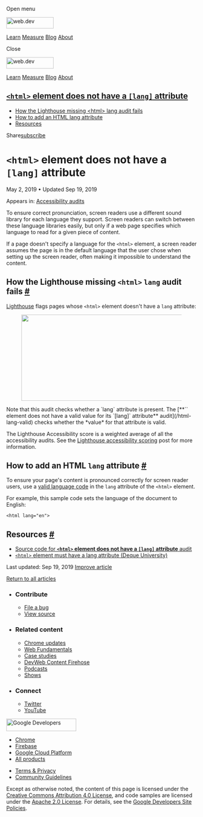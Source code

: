 <span class="w-tooltip w-tooltip--left">Open menu</span>

<a href="/" class="gc-analytics-event header-default__logo-link"><img src="/images/lockup.svg" alt="web.dev" class="header-default__logo" width="125" height="30" /></a>

<a href="/learn/" class="gc-analytics-event header-default__link">Learn</a> <a href="/measure/" class="gc-analytics-event header-default__link">Measure</a> <a href="/blog/" class="gc-analytics-event header-default__link">Blog</a> <a href="/about/" class="gc-analytics-event header-default__link">About</a>

<span class="w-tooltip">Close</span>

<a href="/" class="gc-analytics-event"><img src="/images/lockup.svg" alt="web.dev" class="drawer-default__logo" width="125" height="30" /></a>

<a href="/learn/" class="gc-analytics-event drawer-default__link">Learn</a> <a href="/measure/" class="gc-analytics-event drawer-default__link">Measure</a> <a href="/blog/" class="gc-analytics-event drawer-default__link">Blog</a> <a href="/about/" class="gc-analytics-event drawer-default__link">About</a>

<a href="#lesscodegreaterandlthtmlandgtlesscodegreater-element-does-not-have-a-lesscodegreaterlanglesscodegreater-attribute" class="w-toc__header--link"><code>&lt;html&gt;</code> element does not have a <code>[lang]</code> attribute</a>
--------------------------------------------------------------------------------------------------------------------------------------------------------------------------------------------------------------------------------------------

-   [How the Lighthouse missing &lt;html&gt; lang audit fails](#how-the-lighthouse-missing-lesshtmlgreater-lang-audit-fails)
-   [How to add an HTML lang attribute](#how-to-add-an-html-lang-attribute)
-   [Resources](#resources)

Share<a href="/newsletter/" class="gc-analytics-event w-actions__fab w-actions__fab--subscribe"><span>subscribe</span></a>

`<html>` element does not have a `[lang]` attribute
===================================================

May 2, 2019 <span class="w-author__separator">•</span> Updated Sep 19, 2019

<span class="w-post-signpost__title">Appears in:</span> <a href="/lighthouse-accessibility" class="w-post-signpost__link">Accessibility audits</a>

To ensure correct pronunciation, screen readers use a different sound library for each language they support. Screen readers can switch between these language libraries easily, but only if a web page specifies which language to read for a given piece of content.

If a page doesn't specify a language for the `<html>` element, a screen reader assumes the page is in the default language that the user chose when setting up the screen reader, often making it impossible to understand the content.

How the Lighthouse missing `<html>` `lang` audit fails <a href="#how-the-lighthouse-missing-lesshtmlgreater-lang-audit-fails" class="w-headline-link">#</a>
-----------------------------------------------------------------------------------------------------------------------------------------------------------

[Lighthouse](https://developers.google.com/web/tools/lighthouse/) flags pages whose `<html>` element doesn't have a `lang` attribute:

<figure><img src="https://web-dev.imgix.net/image/tcFciHGuF3MxnTr1y5ue01OGLBn2/h6k3xwau2Jz0GXXsM8Av.png?auto=format" class="w-screenshot" sizes="(min-width: 800px) 800px, calc(100vw - 48px)" srcset="https://web-dev.imgix.net/image/tcFciHGuF3MxnTr1y5ue01OGLBn2/h6k3xwau2Jz0GXXsM8Av.png?auto=format&amp;w=200 200w, https://web-dev.imgix.net/image/tcFciHGuF3MxnTr1y5ue01OGLBn2/h6k3xwau2Jz0GXXsM8Av.png?auto=format&amp;w=228 228w, https://web-dev.imgix.net/image/tcFciHGuF3MxnTr1y5ue01OGLBn2/h6k3xwau2Jz0GXXsM8Av.png?auto=format&amp;w=260 260w, https://web-dev.imgix.net/image/tcFciHGuF3MxnTr1y5ue01OGLBn2/h6k3xwau2Jz0GXXsM8Av.png?auto=format&amp;w=296 296w, https://web-dev.imgix.net/image/tcFciHGuF3MxnTr1y5ue01OGLBn2/h6k3xwau2Jz0GXXsM8Av.png?auto=format&amp;w=338 338w, https://web-dev.imgix.net/image/tcFciHGuF3MxnTr1y5ue01OGLBn2/h6k3xwau2Jz0GXXsM8Av.png?auto=format&amp;w=385 385w, https://web-dev.imgix.net/image/tcFciHGuF3MxnTr1y5ue01OGLBn2/h6k3xwau2Jz0GXXsM8Av.png?auto=format&amp;w=439 439w, https://web-dev.imgix.net/image/tcFciHGuF3MxnTr1y5ue01OGLBn2/h6k3xwau2Jz0GXXsM8Av.png?auto=format&amp;w=500 500w, https://web-dev.imgix.net/image/tcFciHGuF3MxnTr1y5ue01OGLBn2/h6k3xwau2Jz0GXXsM8Av.png?auto=format&amp;w=571 571w, https://web-dev.imgix.net/image/tcFciHGuF3MxnTr1y5ue01OGLBn2/h6k3xwau2Jz0GXXsM8Av.png?auto=format&amp;w=650 650w, https://web-dev.imgix.net/image/tcFciHGuF3MxnTr1y5ue01OGLBn2/h6k3xwau2Jz0GXXsM8Av.png?auto=format&amp;w=741 741w, https://web-dev.imgix.net/image/tcFciHGuF3MxnTr1y5ue01OGLBn2/h6k3xwau2Jz0GXXsM8Av.png?auto=format&amp;w=845 845w, https://web-dev.imgix.net/image/tcFciHGuF3MxnTr1y5ue01OGLBn2/h6k3xwau2Jz0GXXsM8Av.png?auto=format&amp;w=964 964w, https://web-dev.imgix.net/image/tcFciHGuF3MxnTr1y5ue01OGLBn2/h6k3xwau2Jz0GXXsM8Av.png?auto=format&amp;w=1098 1098w, https://web-dev.imgix.net/image/tcFciHGuF3MxnTr1y5ue01OGLBn2/h6k3xwau2Jz0GXXsM8Av.png?auto=format&amp;w=1252 1252w, https://web-dev.imgix.net/image/tcFciHGuF3MxnTr1y5ue01OGLBn2/h6k3xwau2Jz0GXXsM8Av.png?auto=format&amp;w=1428 1428w, https://web-dev.imgix.net/image/tcFciHGuF3MxnTr1y5ue01OGLBn2/h6k3xwau2Jz0GXXsM8Av.png?auto=format&amp;w=1600 1600w" width="800" height="228" /></figure>Note that this audit checks whether a `lang` attribute is present. The [**`<html>` element does not have a valid value for its `[lang]` attribute** audit](/html-lang-valid) checks whether the *value* for that attribute is valid.

The Lighthouse Accessibility score is a weighted average of all the accessibility audits. See the [Lighthouse accessibility scoring](/accessibility-scoring) post for more information.

How to add an HTML `lang` attribute <a href="#how-to-add-an-html-lang-attribute" class="w-headline-link">#</a>
--------------------------------------------------------------------------------------------------------------

To ensure your page's content is pronounced correctly for screen reader users, use a [valid language code](https://www.w3.org/International/questions/qa-choosing-language-tags#question) in the `lang` attribute of the `<html>` element.

For example, this sample code sets the language of the document to English:

    <html lang="en">

Resources <a href="#resources" class="w-headline-link">#</a>
------------------------------------------------------------

-   [Source code for **`<html>` element does not have a `[lang]` attribute** audit](https://github.com/GoogleChrome/lighthouse/blob/master/lighthouse-core/audits/accessibility/html-has-lang.js)
-   [`<html>` element must have a lang attribute (Deque University)](https://dequeuniversity.com/rules/axe/3.3/html-has-lang)

<span class="w-mr--sm">Last updated: Sep 19, 2019 </span>[Improve article](https://github.com/GoogleChrome/web.dev/blob/master/src/site/content/en/lighthouse-accessibility/html-has-lang/index.md)

<a href="/lighthouse-accessibility" class="gc-analytics-event w-article-navigation__link w-article-navigation__link--back w-article-navigation__link--single">Return to all articles</a>

-   ### Contribute

    -   <a href="https://github.com/GoogleChrome/web.dev/issues/new?assignees=&amp;labels=bug&amp;template=bug_report.md&amp;title=" class="w-footer__linkbox-link">File a bug</a>
    -   <a href="https://github.com/googlechrome/web.dev" class="w-footer__linkbox-link">View source</a>

-   ### Related content

    -   <a href="https://blog.chromium.org/" class="w-footer__linkbox-link">Chrome updates</a>
    -   <a href="https://developers.google.com/web/" class="w-footer__linkbox-link">Web Fundamentals</a>
    -   <a href="https://developers.google.com/web/showcase/" class="w-footer__linkbox-link">Case studies</a>
    -   <a href="https://devwebfeed.appspot.com/" class="w-footer__linkbox-link">DevWeb Content Firehose</a>
    -   <a href="/podcasts/" class="w-footer__linkbox-link">Podcasts</a>
    -   <a href="/shows/" class="w-footer__linkbox-link">Shows</a>

-   ### Connect

    -   <a href="https://www.twitter.com/ChromiumDev" class="w-footer__linkbox-link">Twitter</a>
    -   <a href="https://www.youtube.com/user/ChromeDevelopers" class="w-footer__linkbox-link">YouTube</a>

<a href="https://developers.google.com/" class="w-footer__utility-logo-link"><img src="/images/lockup-color.png" alt="Google Developers" class="w-footer__utility-logo" width="185" height="33" /></a>

-   <a href="https://developer.chrome.com/" class="w-footer__utility-link">Chrome</a>
-   <a href="https://firebase.google.com/" class="w-footer__utility-link">Firebase</a>
-   <a href="https://cloud.google.com/" class="w-footer__utility-link">Google Cloud Platform</a>
-   <a href="https://developers.google.com/products" class="w-footer__utility-link">All products</a>

<!-- -->

-   <a href="https://policies.google.com/" class="w-footer__utility-link">Terms &amp; Privacy</a>
-   <a href="/community-guidelines/" class="w-footer__utility-link">Community Guidelines</a>

Except as otherwise noted, the content of this page is licensed under the [Creative Commons Attribution 4.0 License](https://creativecommons.org/licenses/by/4.0/), and code samples are licensed under the [Apache 2.0 License](https://www.apache.org/licenses/LICENSE-2.0). For details, see the [Google Developers Site Policies](https://developers.google.com/terms/site-policies).
